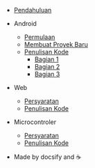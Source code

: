 - [Pendahuluan](README.md)

* Android

  - [Permulaan](android_expo_prerequisite.md)
  - [Membuat Proyek Baru](android_expo_create_project.md)
  - [Penulisan Kode](android_expo_coding.md)
    - [Bagian 1](android_expo_coding_1.md)
    - [Bagian 2](android_expo_coding_2.md)
    - [Bagian 3](android_expo_coding_3.md)

* Web

  - [Persyaratan](web_prerequisite.md)
  - [Penulisan Kode](web_coding.md)

* Microcontroler

  - [Persyaratan](micro_prerequisite.md)
  - [Penulisan Kode](micro_coding.md)

- Made by docsify and ☕
